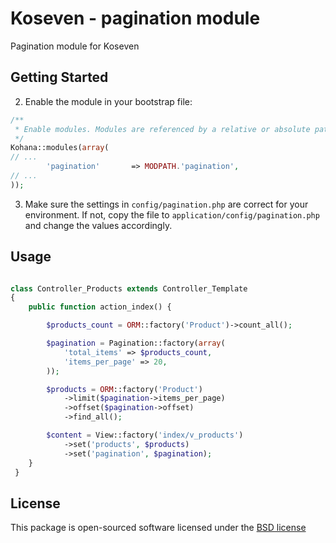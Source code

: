 # Koseven - pagination module
Pagination module for Koseven

## Getting Started
2. Enable the module in your bootstrap file:

```php
/**
 * Enable modules. Modules are referenced by a relative or absolute path.
 */
Kohana::modules(array(
// ...
        'pagination'       => MODPATH.'pagination',
// ...
));
  ```
3. Make sure the settings in `config/pagination.php` are correct for your environment. If not, copy the file to `application/config/pagination.php` and change the values accordingly.

## Usage

```php

class Controller_Products extends Controller_Template
{
    public function action_index() {

    	$products_count = ORM::factory('Product')->count_all();

    	$pagination = Pagination::factory(array(
            'total_items' => $products_count,
            'items_per_page' => 20,
        ));

    	$products = ORM::factory('Product')
    	    ->limit($pagination->items_per_page)
    	    ->offset($pagination->offset)
    	    ->find_all();

    	$content = View::factory('index/v_products')
    	    ->set('products', $products)
    	    ->set('pagination', $pagination);
    }
 }

```

## License
This package is open-sourced software licensed under the [BSD license](https://koseven.ga/LICENSE.md)